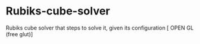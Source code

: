 # Rubiks-cube-solver
Rubiks cube solver that steps to solve it, given its configuration [ OPEN GL (free glut)]
